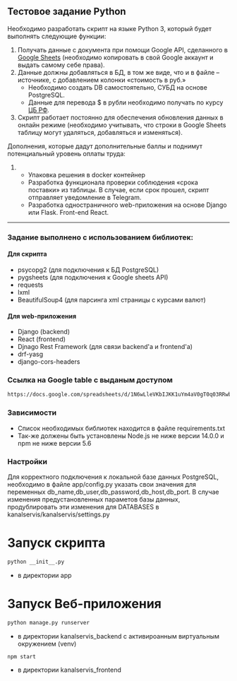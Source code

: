 ## Тестовое задание Python
Необходимо разработать скрипт на языке Python 3, который будет выполнять следующие функции:

1. Получать данные с документа при помощи Google API, сделанного в [Google Sheets](https://docs.google.com/spreadsheets/d/1f-qZEX1k_3nj5cahOzntYAnvO4ignbyesVO7yuBdv_g/edit) (необходимо копировать в свой Google аккаунт и выдать самому себе права).
2. Данные должны добавляться в БД, в том же виде, что и в файле –источнике, с добавлением колонки «стоимость в руб.»
    * Необходимо создать DB самостоятельно, СУБД на основе PostgreSQL.
    * Данные для перевода $ в рубли необходимо получать по курсу [ЦБ РФ](https://www.cbr.ru/development/SXML/).
3. Скрипт работает постоянно для обеспечения обновления данных в онлайн режиме (необходимо учитывать, что строки в Google Sheets таблицу могут удаляться, добавляться и изменяться).

Дополнения, которые дадут дополнительные баллы и поднимут потенциальный уровень оплаты труда:

1. * Упаковка решения в docker контейнер
   * Разработка функционала проверки соблюдения «срока поставки» из таблицы. В случае, если срок прошел, скрипт отправляет уведомление в Telegram.
   * Разработка одностраничного web-приложения на основе Django или Flask. Front-end React.
******************************
### Задание выполнено с использованием библиотек:
#### Для скрипта
* psycopg2 (для подключения к БД PostgreSQL)
* pygsheets (для подключения к Google sheets API)
* requests
* lxml
* BeautifulSoup4 (для парсинга xml страницы с курсами валют)
#### Для web-приложения
* Django (backend)
* React (frontend)
* Djnago Rest Framework (для связи backend'a и frontend'a)
* drf-yasg
* django-cors-headers

### Ссылка на Google table с выданым доступом
```sh
https://docs.google.com/spreadsheets/d/1N6wLleVKbIJKK1uYm4aV0gT0q03RRwbGwmnUaPHgspY/edit?usp=sharing

```
### Зависимости
- Список необходимых библиотек находится в файле requirements.txt
- Так-же должены быть установлены Node.js не ниже версии 14.0.0 и npm не ниже версии 5.6

### Настройки
Для корректного подключения к локальной базе данных PostgreSQL, необходимо в файле app/config.py указать свои значения для переменных db_name,db_user,db_password,db_host,db_port. В случае изменения предустановленных параметов базы данных, продублировать эти изменения для DATABASES в kanalservis/kanalservis/settings.py

# Запуск скрипта

```sh
python __init__.py

```
* в директории app

# Запуск Веб-приложения

```sh
python manage.py runserver

```
* в директории kanalservis_backend с активироанным виртуальным окружением (venv)

```sh
npm start

```
* в директории kanalservis_frontend


